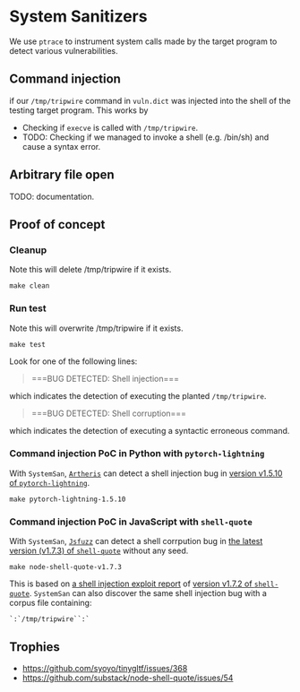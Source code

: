 # System Sanitizers

We use `ptrace` to instrument system calls made by the target program to detect
various vulnerabilities.

## Command injection

if our `/tmp/tripwire` command in `vuln.dict` was injected into the shell of
the testing target program. This works by

- Checking if `execve` is called with `/tmp/tripwire`.
- TODO: Checking if we managed to invoke a shell (e.g. /bin/sh) and cause a
  syntax error.

## Arbitrary file open

TODO: documentation.

## Proof of concept

### Cleanup
Note this will delete /tmp/tripwire if it exists.
```shell
make clean
```

### Run test
Note this will overwrite /tmp/tripwire if it exists.
```shell
make test
```

Look for one of the following lines:

> ===BUG DETECTED: Shell injection===

which indicates the detection of executing the planted `/tmp/tripwire`.


> ===BUG DETECTED: Shell corruption===

which indicates the detection of executing a syntactic erroneous command.


### Command injection PoC in Python with `pytorch-lightning`
With `SystemSan`, [`Artheris`](https://github.com/google/atheris) can detect a shell injection bug in [version v1.5.10 of `pytorch-lightning`](https://github.com/PyTorchLightning/pytorch-lightning/tree/1.5.0).
```shell
make pytorch-lightning-1.5.10
```

### Command injection PoC in JavaScript with `shell-quote`
With `SystemSan`, [`Jsfuzz`](https://gitlab.com/gitlab-org/security-products/analyzers/fuzzers/jsfuzz) can detect a shell corrpution bug in [the latest version (v1.7.3) of `shell-quote`](https://github.com/substack/node-shell-quote) without any seed.
```shell
make node-shell-quote-v1.7.3
```
This is based on [a shell injection exploit report](https://wh0.github.io/2021/10/28/shell-quote-rce-exploiting.html) of [version v1.7.2 of `shell-quote`](https://github.com/substack/node-shell-quote/tree/v1.7.2).
`SystemSan` can also discover the same shell injection bug with a corpus file containing:
```
`:`/tmp/tripwire``:`
```

## Trophies

- <https://github.com/syoyo/tinygltf/issues/368>
- <https://github.com/substack/node-shell-quote/issues/54>


